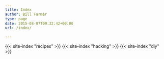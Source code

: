 ```yaml
---
title: Index
author: Bill Farmer
type: page
date: 2015-08-07T09:32:42+00:00
url: /index/

---
```


{{< site-index  "recipes" >}}
{{< site-index  "hacking" >}}
{{< site-index  "diy" >}}
